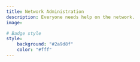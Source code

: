 ```yaml
---
title: Network Administration 
description: Everyone needs help on the network. 
image:

# Badge style
style:
    background: "#2a9d8f"
    color: "#fff"
---
```




